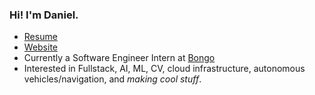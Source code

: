 ### Hi! I'm Daniel.

- [Resume](https://drive.google.com/file/d/1XL907OpXjVllzbyP3V-2xdpBMW_0odzE/view?usp=sharing)
- [Website](https://drg101.github.io/personal-site/)
- Currently a Software Engineer Intern at [Bongo](https://www.bongolearn.com/about/)
- Interested in Fullstack, AI, ML, CV, cloud infrastructure, autonomous vehicles/navigation, and *making cool stuff*.
